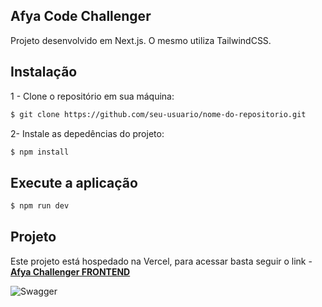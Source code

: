 ## Afya Code Challenger

Projeto desenvolvido em Next.js. O mesmo utiliza TailwindCSS.

## Instalação

1 - Clone o repositório em sua máquina:

```bash
$ git clone https://github.com/seu-usuario/nome-do-repositorio.git
```
2- Instale as depedências do projeto:

```bash
$ npm install
```
## Execute a aplicação

```bash
$ npm run dev
```

## Projeto

Este projeto está hospedado na Vercel, para acessar basta seguir o link -  **[Afya Challenger FRONTEND](https://afya-challenger-fe.vercel.app/)**

![Swagger](https://i.ibb.co/zm1254w/Captura-de-tela-de-2023-03-12-14-11-07.png)

